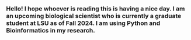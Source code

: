 ### Hello! I hope whoever is reading this is having a nice day. I am an upcoming biological scientist who is currently a graduate student at LSU as of Fall 2024. I am using Python and Bioinformatics in my research.

<!--
**juge21/juge21** is a ✨ _special_ ✨ repository because its `README.md` (this file) appears on your GitHub profile.

Here are some ideas to get you started:

- 🔭 I’m currently working on ...
- 🌱 I’m currently learning ...
- 👯 I’m looking to collaborate on ...
- 🤔 I’m looking for help with ...
- 💬 Ask me about ...
- 📫 How to reach me: ...
- 😄 Pronouns: ...
- ⚡ Fun fact: ...
-->
